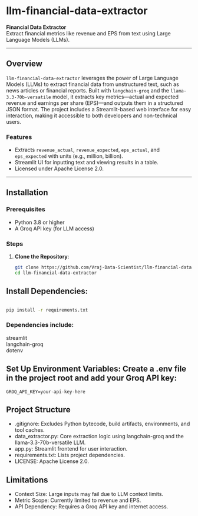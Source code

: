 
# llm-financial-data-extractor

**Financial Data Extractor**  
Extract financial metrics like revenue and EPS from text using Large Language Models (LLMs).

---

## Overview

`llm-financial-data-extractor` leverages the power of Large Language Models (LLMs) to extract financial data from unstructured text, such as news articles or financial reports. Built with `langchain-groq` and the `llama-3.3-70b-versatile` model, it extracts key metrics—actual and expected revenue and earnings per share (EPS)—and outputs them in a structured JSON format. The project includes a Streamlit-based web interface for easy interaction, making it accessible to both developers and non-technical users.

### Features
- Extracts `revenue_actual`, `revenue_expected`, `eps_actual`, and `eps_expected` with units (e.g., million, billion).
- Streamlit UI for inputting text and viewing results in a table.
- Licensed under Apache License 2.0.

---

## Installation

### Prerequisites
- Python 3.8 or higher
- A Groq API key (for LLM access)

### Steps
1. **Clone the Repository**:
   ```bash
   git clone https://github.com/Vraj-Data-Scientist/llm-financial-data-extractor.git
   cd llm-financial-data-extractor

## Install Dependencies:
  ```bash

  pip install -r requirements.txt
  ```

### Dependencies include:
streamlit  
langchain-groq  
dotenv  

## Set Up Environment Variables: Create a .env file in the project root and add your Groq API key:

```text
GROQ_API_KEY=your-api-key-here
```

## Project Structure

- .gitignore: Excludes Python bytecode, build artifacts, environments, and tool caches.
- data_extractor.py: Core extraction logic using langchain-groq and the llama-3.3-70b-versatile LLM.
- app.py: Streamlit frontend for user interaction.
- requirements.txt: Lists project dependencies.
- LICENSE: Apache License 2.0.

## Limitations

- Context Size: Large inputs may fail due to LLM context limits.
- Metric Scope: Currently limited to revenue and EPS.
- API Dependency: Requires a Groq API key and internet access.
